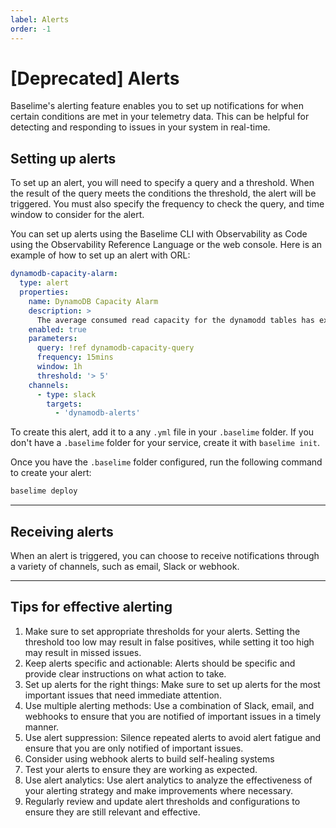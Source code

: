 ```yaml
---
label: Alerts
order: -1
---
```


# [Deprecated] Alerts

Baselime's alerting feature enables you to set up notifications for when certain conditions are met in your telemetry data. This can be helpful for detecting and responding to issues in your system in real-time.

## Setting up alerts

To set up an alert, you will need to specify a query and a threshold. When the result of the query meets the conditions the threshold, the alert will be triggered. You must also specify the frequency to check the query, and time window to consider for the alert.

You can set up alerts using the Baselime CLI with Observability as Code using the Observability Reference Language or the web console. Here is an example of how to set up an alert with ORL:

``` yaml # :icon-code: .baselime/resources.yml
dynamodb-capacity-alarm:
  type: alert
  properties:
    name: DynamoDB Capacity Alarm
    description: >
      The average consumed read capacity for the dynamodd tables has exceeded 5 units over the past hour.
    enabled: true
    parameters:
      query: !ref dynamodb-capacity-query
      frequency: 15mins
      window: 1h
      threshold: '> 5'
    channels:
      - type: slack
        targets:
          - 'dynamodb-alerts'
```

To create this alert, add it to a any `.yml` file in your `.baselime` folder. If you don't have a `.baselime` folder for your service, create it with `baselime init`.

Once you have the `.baselime` folder configured, run the following command to create your alert:

```bash # :icon-terminal: terminal
baselime deploy
```

---

## Receiving alerts

When an alert is triggered, you can choose to receive notifications through a variety of channels, such as email, Slack or webhook.

---

## Tips for effective alerting

1. Make sure to set appropriate thresholds for your alerts. Setting the threshold too low may result in false positives, while setting it too high may result in missed issues.
2. Keep alerts specific and actionable: Alerts should be specific and provide clear instructions on what action to take.
3. Set up alerts for the right things: Make sure to set up alerts for the most important issues that need immediate attention.
4. Use multiple alerting methods: Use a combination of Slack, email, and webhooks to ensure that you are notified of important issues in a timely manner.
5. Use alert suppression: Silence repeated alerts to avoid alert fatigue and ensure that you are only notified of important issues.
6. Consider using webhook alerts to build self-healing systems
7. Test your alerts to ensure they are working as expected.
8. Use alert analytics: Use alert analytics to analyze the effectiveness of your alerting strategy and make improvements where necessary.
9. Regularly review and update alert thresholds and configurations to ensure they are still relevant and effective.

